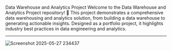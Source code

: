 Data Warehouse and Analytics Project
Welcome to the Data Warehouse and Analytics Project repository! 🚀
This project demonstrates a comprehensive data warehousing and analytics solution, from building a data warehouse to generating actionable insights. Designed as a portfolio project, it highlights industry best practices in data engineering and analytics.

---

![Screenshot 2025-05-27 234437](https://github.com/user-attachments/assets/1f508ddc-6c37-4d54-9d64-6026417ff219)

